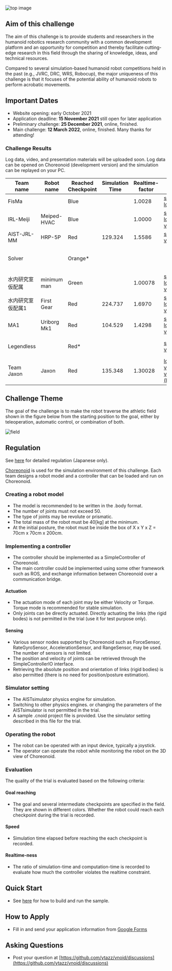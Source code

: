 ![top image](fig/robot.png "Top Image")

## Aim of this challenge

The aim of this challenge is to provide students and researchers in the humanoid robotics research community
 with a common development platform and an opportunity for competition and
 thereby facilitate cutting-edge research in this field
 through the sharing of knowledge, ideas, and technical resources.

Compared to several simulation-based humanoid robot competitions held in the past (e.g., JVRC, DRC, WRS, Robocup),
 the major uniqueness of this challenge is that it focuses of the potential ability of humanoid robots to perform acrobatic movements.


## Important Dates

- Website opening: early October 2021
- Application deadline: **15 November 2021**  still open for later application
- Preliminary challenge: **25 December 2021**, online, finished.
- Main challenge: **12 March 2022**, online, finished. Many thanks for attending!

### Challenge Results

Log data, video, and presentation materials will be uploaded soon.
Log data can be opened on Choreonoid (development version) and the simulation can be replayed on your PC.

|  Team name        |  Robot name | Reached Checkpoint | Simulation Time | Realtime-factor | Links | Remark |
| ----              | ----        | ----               | ----            | ----            | ----  | ----   |
| FisMa	            |             | Blue               |                 | 1.0028          | [slides](https://drive.google.com/file/d/1LQclVjHiRO92mFu375azhxUZ1ldTp2lh/view?usp=sharing) <br> [log](https://drive.google.com/file/d/1HS2Db6hW-MsMXF2iLAMwoXcOXi1dE3HT/view?usp=sharing)      |        |
| IRL-Meiji	        | Meiped-HVAC | Blue               |                 | 1.0000          | [slides](https://drive.google.com/file/d/1I7LMPIfDUpaGNXRAfyksNxGXzJ8qQKcp/view?usp=sharing) <br> [log](https://drive.google.com/file/d/1vRJoS5daS3EGJletM248c_m90PzaIW1C/view?usp=sharing) <br> [video](https://drive.google.com/file/d/1BRAAFbS7PDz-Zvv7Y0jauWS5MB9QR_QK/view?usp=sharing)     |        |
| AIST-JRL-MM       | HRP-5P      | Red                | 129.324         | 1.5586          | [slides](https://drive.google.com/file/d/1JXMHQoOkRj0YW3g4sy1IIKsAg4c1UVuP/view?usp=sharing) <br> [video](https://drive.google.com/file/d/1jP5NVx3h8Ve3DX90CJLhUdsz7ng8M9h_/view?usp=sharing)      |        |
| Solver	        |             | Orange*            |                 |                 |       | Started from Green area |
| 水内研究室仮配属  | minimum man | Green              |                 | 1.00078         | [slides](https://drive.google.com/file/d/10-31CTZPaWFn2ohFl7nEk7OAqVKGjYRg/view?usp=sharing) <br> [log](https://drive.google.com/file/d/1zvlJKVtGOZs-cjCvDWr2C9iLHDmtubp2/view?usp=sharing) <br> [video](https://drive.google.com/file/d/1TnD4TB7rtbTy4HDwaKA3FFkMtxc3Ax2O/view?usp=sharing)      |        |
| 水内研究室仮配属1 | First Gear  | Red                | 224.737         | 1.6970          | [slides](https://drive.google.com/file/d/1UVrTeZQBUOETP1twkflKJqIFxuCCdUNh/view?usp=sharing) <br> [log](https://drive.google.com/file/d/1n0eX9GC8WT-uL4EL7OZsLWJgTgf7olFL/view?usp=sharing) <br> [video](https://drive.google.com/file/d/1pbjMReUD163BM6DUuL2_tlyQNEWOZFDw/view?usp=sharing)     |        |
| MA1               | Uriborg Mk1 | Red                | 104.529         | 1.4298          | [slides](https://drive.google.com/file/d/1AumTRIRqJkpo2p3qCCXyiSZ18NaMXQFA/view?usp=sharing) <br> [log](https://drive.google.com/file/d/15ap6TAAxZ167Gtpg5pVj2n9EIu1VYVao/view?usp=sharing) <br> [video](https://drive.google.com/file/d/1cXwt5ZiVwJWZqRoV9rAoZnrOKCJhOTxU/view?usp=sharing)     |        |
| Legendless  	    |             | Red*               |                 |                 | [slides](https://drive.google.com/file/d/1Id0sNaff4Jir__VoHBTM66eqd0Sjswj_/view?usp=sharing) <br> [video](https://drive.google.com/file/d/1wRUm-Bed5oJzsy2XyzJSTttKrfIXcQ17/view?usp=sharing)      | Used own simulator |
| Team Jaxon        | Jaxon       | Red                | 135.348         | 1.30028         | [log](https://drive.google.com/file/d/1QikZcG_u_6faHn1pj-RhfqBb3d6ogwIa/view?usp=sharing) <br> [video](https://drive.google.com/file/d/1SK09fC3H-_Hl87ZEojlEcsuwXV64MTFG/view?usp=sharing) <br> [video (ladder)](https://drive.google.com/file/d/1DN01mFGuJruH5QhGEmNrIAxDku3vr7u9/view?usp=sharing)      |        |

<!--
Listed in the order of application.
Results of preliminary challenge are listed (Dec 28, 2021).

|  Team name        |  Robot name | Reached Landmark  | Simulation Time | Realtime-factor |
| ----              | ----        | ----              | ----            | ----            |
| MA1               | Uriborg Mk1 | Green             | 0:25            | 1.15            |
| ssr-act           |             |                   |                 |                 |
| FisMa	            |             |                   |                 |                 |
| Legendless  	    |             | Orange (Top stair)| 3:21            |                 |
| solver	        |             | Blue              |                 |                 |
| 水内研究室仮配属1 | First Gear  | Green             | 0:55            | 2.29            |
| IRL-Meiji	        | Meiped-HVAC |                   |                 |                 |
| 落合重工          |             |                   |                 |                 |
| prime4294967279	|             | Green             | 0:09            | 1.17            |
| Team Jaxon        | Jaxon       | Red (Goal)        | 2:32            | 1.48            |
| 水内研究室仮配属  | minimum man | Blue              |                 | 1.00            |
-->

## Challenge Theme

The goal of the challenge is to make the robot traverse the athletic field shown in the figure below
 from the starting position to the goal, either by teleoperation, automatic control, or combination of both.

![field](fig/field.png "Athletics Field")

## Regulation

See [here](https://drive.google.com/file/d/1gUBYM62HW0czXO8-PiJqJn6ycbd-Wtij/view?usp=sharing)
for detailed regulation (Japanese only).

[Choreonoid](choreonoid.org) is used for the simulation environment of this challenge.
Each team designs a robot model and a controller that can be loaded and run on Choreonoid.

### Creating a robot model

- The model is recommended to be written in the .body format.
- The number of joints must not exceed 50.
- The type of joints may be revolute or prismatic.
- The total mass of the robot must be 40[kg] at the minimum.
- At the initial posture, the robot must be inside the box of X x Y x Z = 70cm x 70cm x 200cm.

### Implementing a controller

- The controller should be implemented as a SimpleController of Choreonoid.
- The main controller could be implemented using some other framework such as ROS,
  and exchange information between Choreonoid over a communication bridge.

#### Actuation
- The actuation mode of each joint may be either Velocity or Torque.
  Torque mode is recommended for stable simulation.
- Only joints can be directly actuated.
  Directly actuating the links (the rigid bodes) is not permitted in the trial (use it for test purpose only).
  
#### Sensing
- Various sensor nodes supported by Choreonoid such as ForceSensor, RateGyroSensor, AccelerationSensor, and RangeSensor, may be used.
  The number of sensors is not limited.
- The position and velocity of joints can be retrieved through the SimpleControllerIO interface.
- Retrieving the absolute position and orientation of links (rigid bodies) is also permitted
  (there is no need for position/posture estimation).

### Simulator setting
- The AISTsimulator physics engine for simulation.
- Switching to other physics engines. or changing the parameters of the AISTsimulator is not permitted in the trial.
- A sample .cnoid project file is provided.
  Use the simulator setting described in this file for the trial.

### Operating the robot
- The robot can be operated with an input device, typically a joystick.
- The operator can operate the robot while monitoring the robot on the 3D view of Choreonoid.

### Evaluation
The quality of the trial is evaluated based on the following criteria:

#### Goal reaching
- The goal and several intermediate checkpoints are specified in the field. They are shown in different colors.
  Whether the robot could reach each checkpoint during the trial is recorded.
  
#### Speed
- Simulation time elapsed before reaching the each checkpoint is recorded.
  
#### Realtime-ness
- The ratio of simulation-time and computation-time is recorded to evaluate how much the controller violates the realtime constraint.


## Quick Start
- See [here](https://ytazz.github.io/vnoid/build_sample.html) for how to build and run the sample.

## How to Apply
- Fill in and send your application information from [Google Forms](https://docs.google.com/forms/d/e/1FAIpQLSfSJpFjd2HKMdh3X6ul73qPH_Yzn0-rUjdUMSX40r42tThosQ/viewform?usp=sf_link)

## Asking Questions
- Post your question at [https://github.com/ytazz/vnoid/discussions](https://github.com/ytazz/vnoid/discussions)


